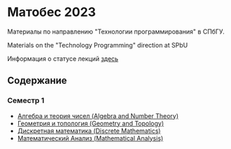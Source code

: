 # Матобес 2023
Материалы по направлению "Технологии программирования" в СПбГУ.

Materials on the "Technology Programming" direction at SPbU

Информация о статусе лекций [здесь](https://github.com/anunknowperson/spbu-matobes/issues)

## Содержание
### Семестр 1
- [Алгебра и теория чисел (Algebra and Number Theory)](https://github.com/anunknowperson/spbu-matobes/blob/main/Semester%201/Algebra%20and%20Number%20Theory/INDEX.md)
- [Геометрия и топология (Geometry and Topology)](https://github.com/anunknowperson/spbu-matobes/blob/main/Semester%201/Geometry%20and%20Topology/INDEX.md)
- [Дискретная математика (Discrete Mathematics)](https://github.com/anunknowperson/spbu-matobes/blob/main/Semester%201/Discrete%20Mathematics/INDEX.md)
- [Математический Анализ (Mathematical Analysis)](https://github.com/anunknowperson/spbu-matobes/blob/main/Semester%201/Mathematical%20Analysis/INDEX.md)

